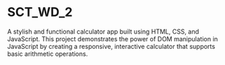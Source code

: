 # SCT_WD_2
A stylish and functional calculator app built using HTML, CSS, and JavaScript. This project demonstrates the power of DOM manipulation in JavaScript by creating a responsive, interactive calculator that supports basic arithmetic operations.

